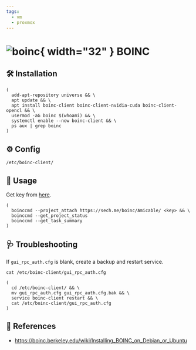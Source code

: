 ```yaml
---
tags:
  - vm
  - proxmox
---
```

# ![boinc](https://boinc.berkeley.edu/logo/boinc32.bmp){ width="32" } BOINC

## :hammer_and_wrench: Installation

```shell
(
  add-apt-repository universe && \
  apt update && \
  apt install boinc-client boinc-client-nvidia-cuda boinc-client-opencl && \
  usermod -aG boinc $(whoami) && \
  systemctl enable --now boinc-client && \
  ps aux | grep boinc
)
```

## :gear: Config

```shell title="Default dir"
/etc/boinc-client/
```

## :pencil: Usage

Get key from [here][1].

```shell
(
  boinccmd --project_attach https://sech.me/boinc/Amicable/ <key> && \
  boinccmd --get_project_status
  boinccmd --get_task_summary
)
```

## :stethoscope: Troubleshooting

If `gui_rpc_auth.cfg` is blank, create a backup and restart service.

```shell
cat /etc/boinc-client/gui_rpc_auth.cfg
```

```shell
(
  cd /etc/boinc-client/ && \
  mv gui_rpc_auth.cfg gui_rpc_auth.cfg.bak && \
  service boinc-client restart && \
  cat /etc/boinc-client/gui_rpc_auth.cfg
)
```

## :link: References

- <https://boinc.berkeley.edu/wiki/Installing_BOINC_on_Debian_or_Ubuntu>

[1]: <https://sech.me/boinc/Amicable/weak_auth.php>
